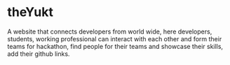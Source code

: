# theYukt
A website that connects developers from world wide, here developers, students, working professional can interact with each other and form their teams for hackathon, find people for their teams and showcase their skills, add their github links.
